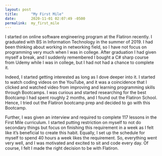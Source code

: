 ```yaml
---
layout: post
title:      "My First Mile"
date:       2020-11-01 02:07:49 -0500
permalink:  my_first_mile
---
```



I started on online software engineering program at the Flatiron recently.  I graduated with BS in Information Technology in the summer of 2019. I had been thinking about working in networking field, so I have not focus on programming very much when I was in college. After graduation I had given myself a break, and I suddenly remembered I bought a C# sharp course from Udemy while I was in college, but I had not had a chance to complete it.

Indeed, I started getting interested as long as I dove deeper into it. I started to watch coding videos on the YouTube, and it was a coincidence that I clicked and watched video from improving and learning programming skills through Bootcamps. I was curious and started researching for the best Bootcamp I had spent roughly 2 months, and I found out the Flatiron School. Hence, I tried out the Flatiron bootcamp prep and decided to go with this Bootcamp.
	
Further, I was given an interview and required to complete 117 lessons in the First Mile curriculum. I started putting restriction on myself to not do secondary things but focus on finishing this requirement in a week as I felt like it’s beneficial to create this habit. Equally, I set up the schedule for myself to spend 40 hours a week likes the requirement. So, everything went very well, and I was motivated and excited to sit and code every day. Of course, I felt I made the right decision to be with Flatiron.  
	

